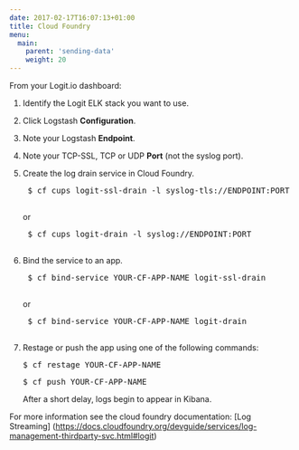 ```yaml
---
date: 2017-02-17T16:07:13+01:00
title: Cloud Foundry
menu:
  main:
    parent: 'sending-data'
    weight: 20
---
```


From your Logit.io dashboard:

1. Identify the Logit ELK stack you want to use.

1. Click Logstash **Configuration**.

1. Note your Logstash **Endpoint**.

1. Note your TCP-SSL, TCP or UDP **Port** (not the syslog port).

1. Create the log drain service in Cloud Foundry.
    
    <pre class='terminal'>
    $ cf cups logit-ssl-drain -l syslog-tls://ENDPOINT:PORT
    </pre>   
    or
    <pre class='terminal'>
    $ cf cups logit-drain -l syslog://ENDPOINT:PORT
    </pre>

1. Bind the service to an app.

    <pre class='terminal'>
    $ cf bind-service YOUR-CF-APP-NAME logit-ssl-drain
    </pre>
    or
    <pre class='terminal'>
    $ cf bind-service YOUR-CF-APP-NAME logit-drain
    </pre>

1. Restage or push the app using one of the following commands:

    <pre class='terminal'>$ cf restage YOUR-CF-APP-NAME</pre>

    <pre class='terminal'>$ cf push YOUR-CF-APP-NAME</pre>

    After a short delay, logs begin to appear in Kibana.

For more information see the cloud foundry documentation: [Log Streaming] (https://docs.cloudfoundry.org/devguide/services/log-management-thirdparty-svc.html#logit)
